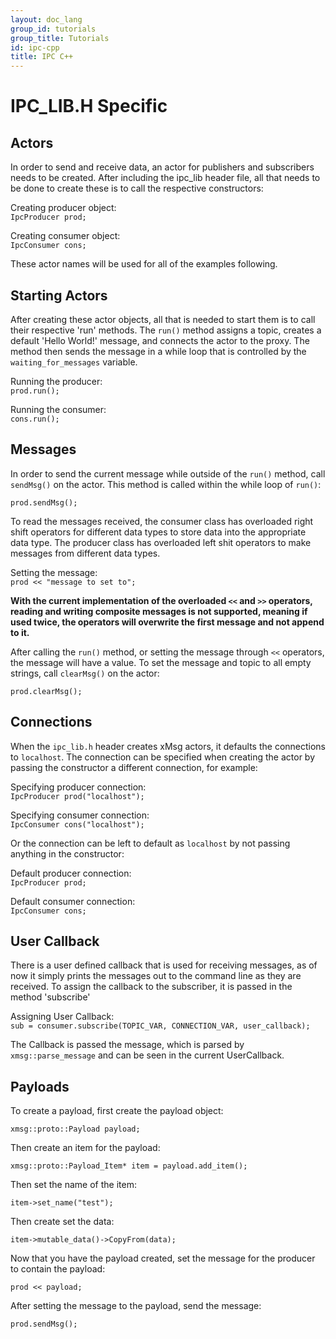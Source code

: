 ```yaml
---
layout: doc_lang
group_id: tutorials
group_title: Tutorials
id: ipc-cpp
title: IPC C++
---
```

# IPC_LIB.H Specific


## Actors

In order to send and receive data, an actor for publishers and subscribers needs
to be created. After including the ipc_lib header file, all that needs to be
done to create these is to call the respective constructors:

  Creating producer object:<br>
    ```IpcProducer prod;```<br>

  Creating consumer object:<br>
    ```IpcConsumer cons;```<br>

These actor names will be used for all of the examples following.

## Starting Actors

After creating these actor objects, all that is needed to start them is to call
their respective 'run' methods. The `run()` method assigns a topic, creates a
default 'Hello World!' message, and connects the actor to the proxy. The method
then sends the message in a while loop that is controlled by the `waiting_for_messages`
variable.

  Running the producer:<br>
    `prod.run();`<br>

  Running the consumer:<br>
    `cons.run();`


## Messages

In order to send the current message while outside of the `run()` method, call
`sendMsg()` on the actor. This method is called within the while loop of `run()`:

  `prod.sendMsg();`

To read the messages received, the consumer class has overloaded right shift
operators for different data types to store data into the appropriate data type.
The producer class has overloaded left shit operators to make messages from
different data types.

  Setting the message:<br>
    `prod << "message to set to";`

**With the current implementation of the overloaded `<<` and `>>` operators, reading
and writing composite messages is not supported, meaning if used twice, the operators
will overwrite the first message and not append to it.**

After calling the `run()` method, or setting the message through `<<` operators,
the message will have a value. To set the message and topic to all empty strings,
call `clearMsg()` on the actor:

  `prod.clearMsg();`


## Connections

When the `ipc_lib.h` header creates xMsg actors, it defaults the connections to
`localhost`. The connection can be specified when creating the actor by passing
the constructor a different connection, for example:

  Specifying producer connection:<br>
    ```IpcProducer prod("localhost");```<br>

  Specifying consumer connection:<br>
    ```IpcConsumer cons("localhost");```<br>

Or the connection can be left to default as `localhost` by not passing anything
in the constructor:

  Default producer connection:<br>
    ```IpcProducer prod;```<br>

  Default consumer connection:<br>
    ```IpcConsumer cons;```<br>

## User Callback

There is a user defined callback that is used for receiving messages, as of now
it simply prints the messages out to the command line as they are received. To
assign the callback to the subscriber, it is passed in the method 'subscribe'

  Assigning User Callback:<br>
    ```sub = consumer.subscribe(TOPIC_VAR, CONNECTION_VAR, user_callback);```

The Callback is passed the message, which is parsed by `xmsg::parse_message` and
can be seen in the current UserCallback.

## Payloads

To create a payload, first create the payload object:

  `xmsg::proto::Payload payload;`

Then create an item for the payload:

  `xmsg::proto::Payload_Item* item = payload.add_item();`

Then set the name of the item:

  `item->set_name("test");`

Then create set the data:

  `item->mutable_data()->CopyFrom(data);`

Now that you have the payload created, set the message for the producer to contain
the payload:

  `prod << payload;`

After setting the message to the payload, send the message:

  `prod.sendMsg();`
